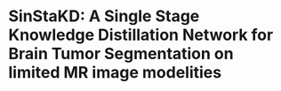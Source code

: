 # SinStaKD: A Single Stage Knowledge Distillation Network for Brain Tumor Segmentation on limited MR image modelities
